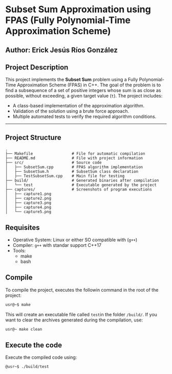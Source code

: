 # Subset Sum Approximation using FPAS (Fully Polynomial-Time Approximation Scheme)

## Author: **Erick Jesús Ríos González**

## **Project Description**

This project implements the **Subset Sum** problem using a Fully Polynomial-Time Approximation Scheme (FPAS) in C++. The goal of the problem is to find a subsequence of a set of positive integers whose sum is as close as possible, without exceeding, a given target value (`t`). The project includes:

- A class-based implementation of the approximation algorithm.
- Validation of the solution using a brute force approach.
- Multiple automated tests to verify the required algorithm conditions.

---

## **Project Structure**

```plaintext
.
├── Makefile                 # File for automatic compilation
├── README.md                # File with project information
├── src/                     # Source code
│   ├── SubsetSum.cpp        # FPAS algorithm implementation
│   ├── SubsetSum.h          # SubsetSum class declaration
│   ├── TestSubsetSum.cpp    # Main file for testing
├── build/                   # Generated binaries after compilation
│   └── test                 # Executable generated by the project
├── captures/                # Screenshots of program executions
│   ├── capture1.png
│   ├── capture2.png
│   ├── capture3.png
│   ├── capture4.png
│   └── capture5.png

```
## Requisites 
- Operative System: Linux or either SO compatible with (`g++`)
- Compiler: `g++` with standar support C++17
- Tools: 
    - make
    - bash

## Compile
To compile the project, executes the followin command in the root of the project:

```bash
usr@~$ make
```
This will create an executable file called `test`in the folder `/build/`. If you want to clear the archives generated during the compilation, use:

```bash
usr@~ make clean
```

## Execute the code

Execute the compiled code using:
```bash
@usr~$ ./build/test
```